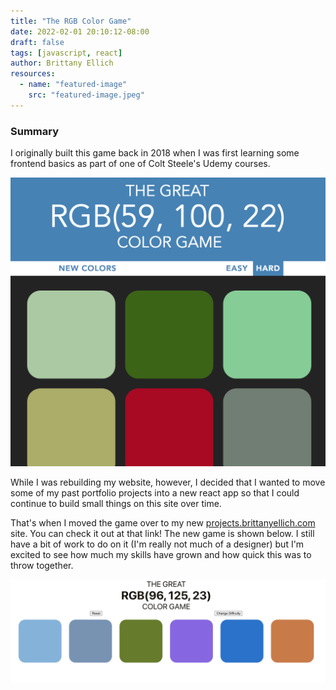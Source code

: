 ```yaml
---
title: "The RGB Color Game"
date: 2022-02-01 20:10:12-08:00
draft: false
tags: [javascript, react]
author: Brittany Ellich
resources:
  - name: "featured-image"
    src: "featured-image.jpeg"
---
```


### Summary

I originally built this game back in 2018 when I was first learning some frontend basics as part of one of Colt Steele's Udemy courses.

![The original color game](ColorGameOriginal.png)

While I was rebuilding my website, however, I decided that I wanted to move some of my past portfolio projects into a new react app so that I could continue to build small things on this site over time.

That's when I moved the game over to my new [projects.brittanyellich.com](https://projects.brittanyellich.com/color-game) site. You can check it out at that link! The new game is shown below. I still have a bit of work to do on it (I'm really not much of a designer) but I'm excited to see how much my skills have grown and how quick this was to throw together.

![The new color game](featured-image.png)
